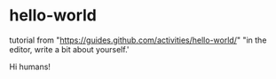 # hello-world
tutorial from "https://guides.github.com/activities/hello-world/"
"in the editor, write a bit about yourself.'


Hi humans!
